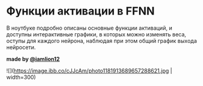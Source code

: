 # Функции активации в FFNN
В ноутбуке подробно описаны основные функции активаций, и доступны интерактивные графики, в которых можно изменять веса, оступы для каждого нейрона, наблюдая при этом общий график выхода нейросети. 

<font align="right">**made by <font color="orange">[@iamlion12](https://t.me/iamlion12)</font>**</font>

![](https://image.ibb.co/cJJcAm/photo1181913689657288621.jpg | width=300)
